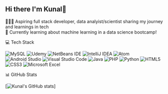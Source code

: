 ## Hi there I'm Kunal👋

🧑🏾‍💻 Aspiring full stack developer, data analyist/scientist sharing my journey and learnings in tech<br/>
💭 Currently learning about machine learning in a data science bootcamp!<br/>


💻 Tech Stack

![MySQL](https://img.shields.io/badge/mysql-4479A1.svg?style=for-the-badge&logo=mysql&logoColor=white) 	![Udemy](https://img.shields.io/badge/Udemy-A435F0?style=for-the-badge&logo=Udemy&logoColor=white)
![NetBeans IDE](https://img.shields.io/badge/NetBeansIDE-1B6AC6.svg?style=for-the-badge&logo=apache-netbeans-ide&logoColor=white) ![IntelliJ IDEA](https://img.shields.io/badge/IntelliJIDEA-000000.svg?style=for-the-badge&logo=intellij-idea&logoColor=white) ![Atom](https://img.shields.io/badge/Atom-%2366595C.svg?style=for-the-badge&logo=atom&logoColor=white) 	![Android Studio](https://img.shields.io/badge/android%20studio-346ac1?style=for-the-badge&logo=android%20studio&logoColor=white) ![Visual Studio Code](https://img.shields.io/badge/Visual%20Studio%20Code-0078d7.svg?style=for-the-badge&logo=visual-studio-code&logoColor=white) ![Java](https://img.shields.io/badge/java-%23ED8B00.svg?style=for-the-badge&logo=openjdk&logoColor=white) 	![PHP](https://img.shields.io/badge/php-%23777BB4.svg?style=for-the-badge&logo=php&logoColor=white) 	![Python](https://img.shields.io/badge/python-3670A0?style=for-the-badge&logo=python&logoColor=ffdd54) 	![HTML5](https://img.shields.io/badge/html5-%23E34F26.svg?style=for-the-badge&logo=html5&logoColor=white) 	![CSS3](https://img.shields.io/badge/css3-%231572B6.svg?style=for-the-badge&logo=css3&logoColor=white)
![Microsoft Excel](https://img.shields.io/badge/Microsoft_Excel-217346?style=for-the-badge&logo=microsoft-excel&logoColor=white)


📊 GitHub Stats

[![Kunal's GitHub stats](https://github-readme-stats.vercel.app/api?username=kshenoy25&showprivate=true&showicons=true&theme=dracula&hiderank=false)]

